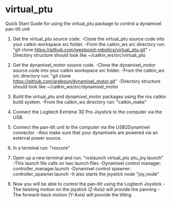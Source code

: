 # virtual_ptu

Quick Start Guide for using the virtual_ptu package to control a dynamixel pan-tilt unit

1. Get the virtual_ptu source code.
	-Clone the virtual_ptu source code into your catkin workspace src folder.
		-From the catkin_ws src directory run: "git clone https://github.com/westpoint-robotics/virtual_ptu.git"
	-Directory structure should look like ~/catkin_ws/src/virtual_ptu
	
2. Get the dynamixel_motor source code.
	-Clone the dynamixel_motor source code into your catkin workspace src folder.
		-From the catkin_ws src directory run: "git clone https://github.com/arebgun/dynamixel_motor.git"
	-Directory structure should look like ~/catkin_ws/src/dynamixel_motor

3. Build the virtual_ptu and dynamixel_motor packages using the ros catkin build system.
	-From the catkin_ws directory run: "catkin_make"
	
4. Connect the Logitech Extreme 3D Pro Joystick to the computer via the USB.

5. Connect the pan-tilt unit to the computer via the USB2Dynamixel connector.
	-Also make sure that your dynamixels are powered via an external power source.
	
6. In a terminal run: "roscore"

7. Open up a new terminal and run: "roslaunch virtual_ptu ptu_joy.launch"
	-This launch file calls on two launch files
		-Dynamixel control manager: controller_manager.launch
		-Dynamixel control spawner: controller_spawner.launch
	-It also starts the joystick node "joy_node" 
	
8. Now you will be able to control the pan-tilt using the Logitech Joystick
	-The twisting motion on the joystick (Z-Axis) will provide the panning
	-The forward-back motion (Y-Axis) will provide the tilting

